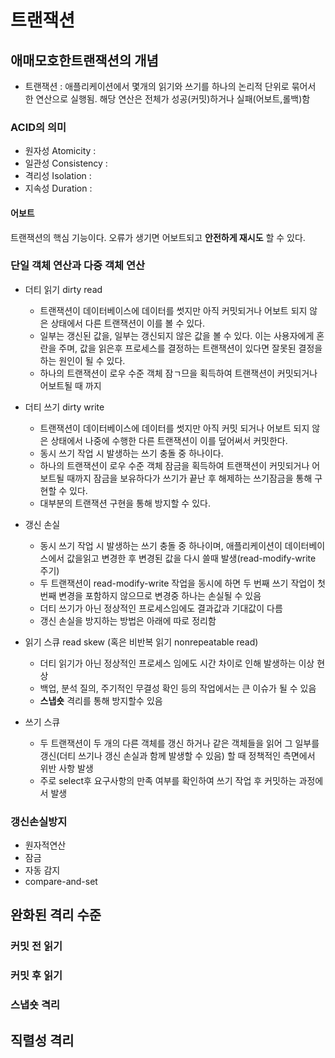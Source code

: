 # 트랜잭션

## 애매모호한트랜잭션의 개념
 - 트랜잭션 : 애플리케이션에서 몇개의 읽기와 쓰기를 하나의 논리적 단위로 묶어서 한 연산으로 실행됨. 해당 연산은 전체가 성공(커밋)하거나 실패(어보트,롤백)함
### ACID의 의미
 - 원자성 Atomicity : 
 - 일관성 Consistency : 
 - 격리성 Isolation : 
 - 지속성 Duration : 
#### 어보트
 트랜잭션의 핵심 기능이다. 오류가 생기면 어보트되고 **안전하게 재시도** 할 수 있다.

### 단일 객체 연산과 다중 객체 연산

 - 더티 읽기 dirty read 
   - 트랜잭션이 데이터베이스에 데이터를 썻지만 아직 커밋되거나 어보트 되지 않은 상태에서 다른 트랜잭션이 이를 볼 수 있다.
   - 일부는 갱신된 값을, 일부는 갱신되지 않은 값을 볼 수 있다. 이는 사용자에게 혼란을 주며, 값을 읽은후 프로세스를 결정하는 트랜잭션이 있다면 잘못된 결정을 하는 원인이 될 수 있다.
   - 하나의 트랜잭션이 로우 수준 객체 잠ㄱ므을 획득하여 트랜잭션이 커밋되거나 어보트될 때 까지

 - 더티 쓰기 dirty write 
   - 트랜잭션이 데이터베이스에 데이터를 썻지만 아직 커밋 되거나 어보트 되지 않은 상태에서 나중에 수행한 다른 트랜잭션이 이를 덮어써서 커밋한다.
   - 동시  쓰기 작업 시 발생하는 쓰기 충돌 중 하나이다.
   - 하나의 트랜잭션이 로우 수준 객체 잠금을 획득하여 트랜잭션이 커밋되거나 어보트될 때까지 잠금을 보유하다가 쓰기가 끝난 후 해제하는 쓰기잠금을 통해 구현할 수 있다.
   - 대부분의 트랜잭션 구현을 통해 방지할 수 있다.

 - 갱신 손실 
   - 동시 쓰기 작업 시 발생하는 쓰기 충돌 중 하나이며, 애플리케이션이 데이터베이스에서 값을읽고 변경한 후 변경된 값을 다시 쓸때 발생(read-modify-write 주기)
   - 두 트랜잭션이 read-modify-write 작업을 동시에 하면 두 번째 쓰기 작업이 첫 번째 변경을 포함하지 않으므로 변경중 하나는 손실될 수 있음
   - 더티 쓰기가 아닌 정상적인 프로세스임에도 결과값과 기대값이 다름
   - 갱신 손실을 방지하는 방법은 아래에 따로 정리함

 - 읽기 스큐 read skew (혹은 비반복 읽기 nonrepeatable read)
   - 더티 읽기가 아닌 정상적인 프로세스 임에도 시간 차이로 인해 발생하는 이상 현상
   - 백업, 분석 질의, 주기적인 무결성 확인 등의 작업에서는 큰 이슈가 될 수 있음
   - **스냅숏** 격리를 통해 방지할수 있음

 - 쓰기 스큐
   - 두 트랜잭션이 두 개의 다른 객체를 갱신 하거나 같은 객체들을 읽어 그 일부를 갱신(더티 쓰기나 갱신 손실과 함께 발생할 수 있음) 할 때 정책적인 측면에서 위반 사항 발생
   - 주로 select후 요구사항의 만족 여부를 확인하여 쓰기 작업 후 커밋하는 과정에서 발생

### 갱신손실방지
 - 원자적연산
 - 잠금
 - 자동 감지   
 - compare-and-set

## 완화된 격리 수준
### 커밋 전 읽기
### 커밋 후 읽기
### 스냅숏 격리

## 직렬성 격리
